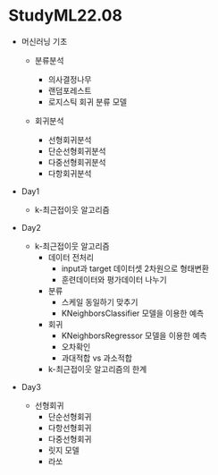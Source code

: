 # StudyML22.08

- 머신러닝 기초
  - 분류분석
    - 의사결정나무
    - 랜덤포레스트
    - 로지스틱 회귀 분류 모델
  
  - 회귀분석
    - 선형회귀분석
    - 단순선형회귀분석
    - 다중선형회귀분석
    - 다항회귀분석
    
- Day1
  - k-최근접이웃 알고리즘

- Day2
  - k-최근접이웃 알고리즘
    - 데이터 전처리
      - input과 target 데이터셋 2차원으로 형태변환
      - 훈련데이터와 평가데이터 나누기
    - 분류
      - 스케일 동일하기 맞추기
      - KNeighborsClassifier 모델을 이용한 예측
    - 회귀
      - KNeighborsRegressor 모델을 이용한 예측
      - 오차확인
      - 과대적합 vs 과소적합
    - k-최근접이웃 알고리즘의 한계

- Day3
  - 선형회귀
    - 단순선형회귀
    - 다항선형회귀
    - 다중선형회귀
    - 릿지 모델
    - 라쏘 
